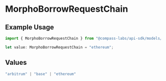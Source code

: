 # MorphoBorrowRequestChain

## Example Usage

```typescript
import { MorphoBorrowRequestChain } from "@compass-labs/api-sdk/models/components";

let value: MorphoBorrowRequestChain = "ethereum";
```

## Values

```typescript
"arbitrum" | "base" | "ethereum"
```